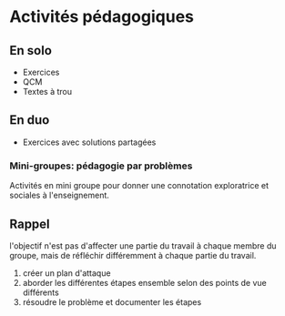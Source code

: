 # Activités pédagogiques

## En solo
* Exercices
* QCM
* Textes à trou

## En duo
* Exercices avec solutions partagées

### Mini-groupes: pédagogie par problèmes

Activités en mini groupe pour donner une connotation exploratrice et sociales à l'enseignement.

## Rappel
l'objectif n'est pas d'affecter une partie du travail à chaque membre du groupe, mais de réfléchir différemment à chaque partie du travail.

1. créer un plan d'attaque
2. aborder les différentes étapes ensemble selon des points de vue différents
3. résoudre le problème et documenter les étapes

